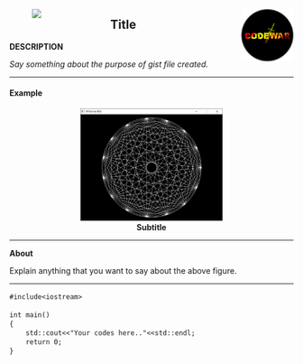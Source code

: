 > [<p align="left"><img width="30%" align="left" src="https://img.youtube.com/vi/r7yOMz8HrHk/maxresdefault.jpg">](https://youtu.be/r7yOMz8HrHk) [<img width="20%" align="right" src="https://raw.githubusercontent.com/rp181135198/My-Gist-Files-Data/master/Image%20Data/Channel%20Logo.png"></p>](https://www.youtube.com/c/codewar)

## Title
**DESCRIPTION**

<i>
Say something about the purpose of gist file created.
</i>

---

<h4>Example</h4>
<p align="center">
    <img width="50%" src="https://raw.githubusercontent.com/rp181135198/My-Gist-Files-Data/master/Image%20Data/Straight%20Line%20Examples%20in%20C%2B%2B%20graphics.h/Example%20of%20lineto%20and%20moveto.PNG"><br>
    <b>Subtitle</b><br>
</p>

---
**About**

Explain anything that you want to say about the above figure.

---

```
#include<iostream>

int main()
{
    std::cout<<"Your codes here.."<<std::endl;
    return 0;
}
```
